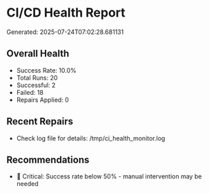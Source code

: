 # CI/CD Health Report

Generated: 2025-07-24T07:02:28.681131

## Overall Health
- Success Rate: 10.0%
- Total Runs: 20
- Successful: 2
- Failed: 18
- Repairs Applied: 0

## Recent Repairs
- Check log file for details: /tmp/ci_health_monitor.log

## Recommendations
- 🚨 Critical: Success rate below 50% - manual intervention may be needed

